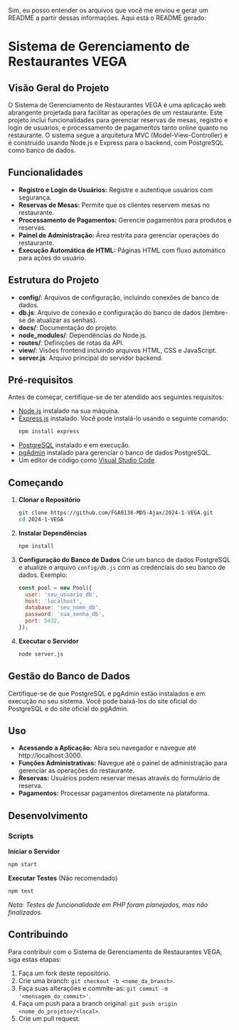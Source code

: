 Sim, eu posso entender os arquivos que você me enviou e gerar um README a partir dessas informações. Aqui está o README gerado:

# Sistema de Gerenciamento de Restaurantes VEGA

## Visão Geral do Projeto

O Sistema de Gerenciamento de Restaurantes VEGA é uma aplicação web abrangente projetada para facilitar as operações de um restaurante. Este projeto inclui funcionalidades para gerenciar reservas de mesas, registro e login de usuários, e processamento de pagamentos tanto online quanto no restaurante. O sistema segue a arquitetura MVC (Model-View-Controller) e é construído usando Node.js e Express para o backend, com PostgreSQL como banco de dados.

## Funcionalidades

- **Registro e Login de Usuários:** Registre e autentique usuários com segurança.
- **Reservas de Mesas:** Permite que os clientes reservem mesas no restaurante.
- **Processamento de Pagamentos:** Gerencie pagamentos para produtos e reservas.
- **Painel de Administração:** Área restrita para gerenciar operações do restaurante.
- **Execução Automática de HTML:** Páginas HTML com fluxo automático para ações do usuário.

## Estrutura do Projeto

- **config/**: Arquivos de configuração, incluindo conexões de banco de dados.
- **db.js**: Arquivo de conexão e configuração do banco de dados (lembre-se de atualizar as senhas).
- **docs/**: Documentação do projeto.
- **node_modules/**: Dependências do Node.js.
- **routes/**: Definições de rotas da API.
- **view/**: Visões frontend incluindo arquivos HTML, CSS e JavaScript.
- **server.js**: Arquivo principal do servidor backend.

## Pré-requisitos

Antes de começar, certifique-se de ter atendido aos seguintes requisitos:

- [Node.js](https://nodejs.org/en/download/) instalado na sua máquina.
- [Express.js](https://expressjs.com/pt-br/starter/installing.html) instalado. Você pode instalá-lo usando o seguinte comando:
  ```sh
  npm install express
  ```
- [PostgreSQL](https://www.postgresql.org/download/) instalado e em execução.
- [pgAdmin](https://www.pgadmin.org/download/) instalado para gerenciar o banco de dados PostgreSQL.
- Um editor de código como [Visual Studio Code](https://code.visualstudio.com/).

## Começando

1. **Clonar o Repositório**
   ```sh
   git clone https://github.com/FGA0138-MDS-Ajax/2024-1-VEGA.git
   cd 2024-1-VEGA
   ```

2. **Instalar Dependências**
   ```sh
   npm install
   ```

3. **Configuração do Banco de Dados**
   Crie um banco de dados PostgreSQL e atualize o arquivo `config/db.js` com as credenciais do seu banco de dados.
   Exemplo:
   ```js
   const pool = new Pool({
     user: 'seu_usuario_db',
     host: 'localhost',
     database: 'seu_nome_db',
     password: 'sua_senha_db',
     port: 5432,
   });
   ```

4. **Executar o Servidor**
   ```sh
   node server.js
   ```

## Gestão do Banco de Dados
Certifique-se de que PostgreSQL e pgAdmin estão instalados e em execução no seu sistema. Você pode baixá-los do site oficial do PostgreSQL e do site oficial do pgAdmin.

## Uso
- **Acessando a Aplicação:** Abra seu navegador e navegue até http://localhost:3000.
- **Funções Administrativas:** Navegue até o painel de administração para gerenciar as operações do restaurante.
- **Reservas:** Usuários podem reservar mesas através do formulário de reserva.
- **Pagamentos:** Processar pagamentos diretamente na plataforma.

## Desenvolvimento

### Scripts
**Iniciar o Servidor**
```sh
npm start
```

**Executar Testes** (Não recomendado)
```sh
npm test
```
*Nota: Testes de funcionalidade em PHP foram planejados, mas não finalizados.*

## Contribuindo
Para contribuir com o Sistema de Gerenciamento de Restaurantes VEGA, siga estas etapas:

1. Faça um fork deste repositório.
2. Crie uma branch: `git checkout -b <nome_da_branch>`.
3. Faça suas alterações e commite-as: `git commit -m '<mensagem_do_commit>'`.
4. Faça um push para a branch original: `git push origin <nome_do_projeto>/<local>`.
5. Crie um pull request.
